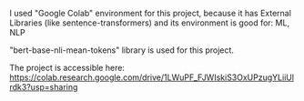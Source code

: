I used "Google Colab" environment for this project, because it has External Libraries (like sentence-transformers) and its environment is good for: ML, NLP 

"bert-base-nli-mean-tokens" library is used for this project.


The project is accessible here: https://colab.research.google.com/drive/1LWuPF_FJWIskiS3OxUPzugYLiiUlrdk3?usp=sharing

